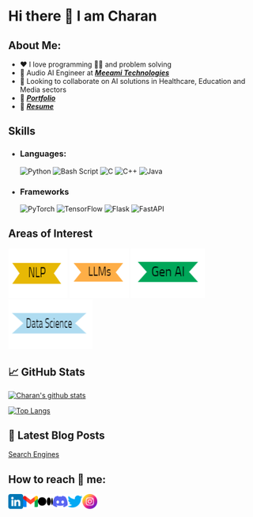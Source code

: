 # Hi there 👋 I am Charan

##  About Me:
- ❤️ I love programming 🧑‍💻 and problem solving 
- 🔭 Audio AI Engineer at [**_Meeami Technologies_**](https://www.meeamitech.com/) 
- 👯 Looking to collaborate on AI solutions in Healthcare, Education and Media sectors 
- 💼 <a href="https://charan-455.github.io/">_**Portfolio**_</a>
- 📜 [**_Resume_**](https://drive.google.com/file/d/1nJpuKM-EdCPq-7A7vqN4snAPDUbgcSEb/view?usp=sharing)
<!---  
"🌱 Interested in Gen AI, LLMs, NLP, Computer Vision"

## 💬 Ask me
  - **Python, Bash** 
  - **PyTorch, Tensorflow, ONNX, TFLite**
  - **Optimization and Quantization**
  - **AI Porting**
-->
## Skills

- ### Languages:
    ![Python](https://img.shields.io/badge/python-3670A0?style=for-the-badge&logo=python&logoColor=ffdd54)
    ![Bash Script](https://img.shields.io/badge/bash_script-%23121011.svg?style=for-the-badge&logo=gnu-bash&logoColor=white)
    ![C](https://img.shields.io/badge/c-%2300599C.svg?style=for-the-badge&logo=c&logoColor=white)
    ![C++](https://img.shields.io/badge/c++-%2300599C.svg?style=for-the-badge&logo=c%2B%2B&logoColor=white)
    ![Java](https://img.shields.io/badge/java-%23ED8B00.svg?style=for-the-badge&logo=openjdk&logoColor=white)
    <!--
    ![LaTeX](https://img.shields.io/badge/latex-%23008080.svg?style=for-the-badge&logo=latex&logoColor=white)
    ![Markdown](https://img.shields.io/badge/markdown-%23000000.svg?style=for-the-badge&logo=markdown&logoColor=white)
    -->
- ### Frameworks
    ![PyTorch](https://img.shields.io/badge/PyTorch-%23EE4C2C.svg?style=for-the-badge&logo=PyTorch&logoColor=white)
    ![TensorFlow](https://img.shields.io/badge/TensorFlow-%23FF6F00.svg?style=for-the-badge&logo=TensorFlow&logoColor=white) 
    ![Flask](https://img.shields.io/badge/flask-%23000.svg?style=for-the-badge&logo=flask&logoColor=white)
    ![FastAPI](https://img.shields.io/badge/FastAPI-005571?style=for-the-badge&logo=fastapi)
<!--
    ![Keras](https://img.shields.io/badge/Keras-%23D00000.svg?style=for-the-badge&logo=Keras&logoColor=white)
    ![OpenCV](https://img.shields.io/badge/opencv-%23white.svg?style=for-the-badge&logo=opencv&logoColor=white)
    
- ### Libraries
    ![NumPy](https://img.shields.io/badge/numpy-%23013243.svg?style=for-the-badge&logo=numpy&logoColor=white) 
    ![Pandas](https://img.shields.io/badge/pandas-%23150458.svg?style=for-the-badge&logo=pandas&logoColor=white)
    ![Scikit-Learn](https://img.shields.io/badge/scikit--learn-%23F7931E.svg?style=for-the-badge&logo=scikit-learn&logoColor=white) 
    ![Matplotlib](https://img.shields.io/badge/Matplotlib-%23ffffff.svg?style=for-the-badge&logo=Matplotlib&logoColor=black)
    ![Plotly](https://img.shields.io/badge/Plotly-%233F4F75.svg?style=for-the-badge&logo=plotly&logoColor=white) 

-->    

<!--
- ### IDEs and Editors
    ![Visual Studio Code](https://img.shields.io/badge/Visual%20Studio%20Code-0078d7.svg?style=for-the-badge&logo=visual-studio-code&logoColor=white)
    ![PyCharm](https://img.shields.io/badge/pycharm-143?style=for-the-badge&logo=pycharm&logoColor=black&color=black&labelColor=green)

- ### Operating Systems
    ![Ubuntu](https://img.shields.io/badge/Ubuntu-E95420?style=for-the-badge&logo=ubuntu&logoColor=white)
    ![Windows](https://img.shields.io/badge/Windows-0078D6?style=for-the-badge&logo=windows&logoColor=white)
    ![macOS](https://img.shields.io/badge/mac%20os-000000?style=for-the-badge&logo=macos&logoColor=F0F0F0)

- ### ☁️ Cloud 
    ![AWS](https://github.com/charan-455/charan-455/blob/main/Images/aws.svg)
-->
## Areas of Interest
<!---
  <img src="https://github.com/charan-455/charan-455/blob/main/Images/nlp.png" width="50" height="50" />
  <img src="https://github.com/charan-455/charan-455/blob/main/Images/llm.png" width="50" height="50" />
  <img src="https://github.com/charan-455/charan-455/blob/main/Images/gen_ai.png" width="50" height="50" />
  <img src="https://github.com/charan-455/charan-455/blob/main/Images/ds.png" width="50" height="50" />
-->
<p align="left">
  <a rel="noreferrer"><img src="https://github.com/charan-455/charan-455/blob/main/Images/nlp.png" width="120" height="100" alt="NLP"/></a>
  <a rel="noreferrer"><img src="https://github.com/charan-455/charan-455/blob/main/Images/llm.png" width="120" height="100" alt="LLM"/></a>
  <a rel="noreferrer"><img src="https://github.com/charan-455/charan-455/blob/main/Images/gen_ai.png" width="150" height="100" alt="Gen AI"/></a>
  <a rel="noreferrer"><img src="https://github.com/charan-455/charan-455/blob/main/Images/ds.png" width="170" height="100" alt="Data Science"/></a>
</p>
<!---   
   ![NLP](https://github.com/charan-455/charan-455/blob/main/Images/nlp.png)
   ![LLMs](https://github.com/charan-455/charan-455/blob/main/Images/llm.png)
   ![Gen AI](https://github.com/charan-455/charan-455/blob/main/Images/gen_ai.png)
   ![Data Science](https://github.com/charan-455/charan-455/blob/main/Images/ds.png)
-->

## 📈 GitHub Stats
[![Charan's github stats](https://github-readme-stats.vercel.app/api?username=charan-455&count_private=true&show_icons=true&theme=dracula&hide_rank=false)](https://github.com/charan-455)

[![Top Langs](https://github-readme-stats.vercel.app/api/top-langs/?username=charan-455&layout=compact&theme=dracula)](https://github.com/charan-455)

## 📝 Latest Blog Posts
[Search Engines](https://medium.com/@bcharankumarreddy.ckr/hacking-the-system-design-how-search-engines-understand-and-deliver-results-cdd36735386d)

## How to reach 🤝 me:

<a href="https://www.linkedin.com/in/bcharankumarreddy"><img align="left" src="https://github.com/charan-455/charan-455/blob/main/Images/linkedin.png" alt="Charan | LinkedIn" width="30px"/></a>
<a href="mailto:bcharankumarrddy.ckr@gmail.com"><img align="left" src="https://github.com/charan-455/charan-455/blob/main/Images/mail.png" alt="Charan | Gmail" width="30px"/></a>
<a href="https://medium.com/@charan-455/"><img align="left" src="https://github.com/charan-455/charan-455/blob/main/Images/medium.png" alt="Charan | Medium" width="30px"/></a>
<a href="https://discordapp.com/users/charan455/"><img align="left" src="https://github.com/charan-455/charan-455/blob/main/Images/discord.png" alt="Charan | Discord" width="30px"/></a>
<a href="https://x.com/b_charan_ckr/"><img align="left" src="https://github.com/charan-455/charan-455/blob/main/Images/twitter.png" alt="Charan | Twitter" width="30px"/></a>
<a href="https://instagram.com/charan.ckr/"><img align="left" src="https://github.com/charan-455/charan-455/blob/main/Images/insta.png" alt="Charan | Instagram" width="30px"/></a>
